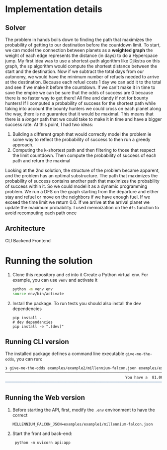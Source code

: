 # Implementation details

## Solver

The problem in hands boils down to finding the path that maximizes the probability of getting to our destination before the countdown limit. To start, we can model the connection between planets as a **weighted graph** the weight of each edge represents the distance (in days) to do a Hyperspace jump. My first idea was to use a shortest-path algorithm like Djikstra on this graph, the sp algorithm would compute the shortest distance between the start and the destination. Now if we subtract the total days from our autonomy, we would have the minimum number of refuels needed to arrive at the destination. Because each refuel costs 1 day we can add it to the total and see if we make it before the countdown. If we can't make it in time to save the empire we can be sure that the odds of success are 0 because there is no faster way to get there!
All fine and dandy if not for bounty hunters! If I computed a probability of success for the shortest path while taking into account the bounty hunters we could cross on each planet along the way, there is no guarantee that it would be maximal. This means that there is a _longer_ path that we could take to make it in time and have a bigger success rate. At this point, I had two ideas:

1. Building a different graph that would correctly model the problem ie some way to reflect the probability of success to then run a greedy approach.
2. Computing the k-shortest path and then filtering to those that respect the limit countdown. Then compute the probability of success of each path and return the maximal

Looking at the 2nd solution, the structure of the problem became apparent, and the problem has an optimal substructure. The path that maximizes the probability of success contains another path that maximizes the probability of success within it. So we could model it as a dynamic programming problem. We run a DFS on the graph starting from the departure and either stay and refuel or move on the neighbors if we have enough fuel. If we exceed the time limit we return 0.0. If we arrive at the arrival planet we update the maximum probability. I used memoization on the `dfs` function to avoid recomputing each path once

## Architecture

CLI
Backend
Frontend

# Running the solution

1. Clone this repository and `cd` into it
   Create a Python virtual env. For example, you can use `venv` and activate it

   ```bash
   python -m venv env
   source env/bin/activate
   ```

2. Install the package. To run tests you should also install the dev dependencies

   ```
   pip install .
   # dev dependancies
   pip install -e ".[dev]"
   ```

## Running CLI version

The installed package defines a command line executable `give-me-the-odds`, you can run:

```bash
❯ give-me-the-odds examples/example2/millennium-falcon.json examples/example2/empire.json
──────────────────────────────────────────────────────────────────────────────────────────────────────────────────────────────────────────────────────────────────────────────────
                                                      You have a  81.00% chance to stop the Empire's from destroying Endor.
──────────────────────────────────────────────────────────────────────────────────────────────────────────────────────────────────────────────────────────────────────────────────

```

## Running the Web version

1. Before starting the API, first, modify the `.env` environment to have the correct

   ```env
   MILLENNIUM_FALCON_JSON=examples/example1/millennium-falcon.json
   ```

2. Start the front and back-end:
   ```env
    python -m uvicorn api:app
   ```
